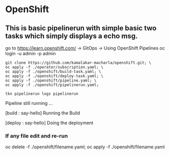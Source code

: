 # OpenShift
## This is basic pipelinerun with simple basic two tasks which simply displays a echo msg.

go to https://learn.openshift.com/   -> GitOps -> Using OpenShift Pipelines
oc login -u admin -p admin

```
git clone https://github.com/kamalakar-macharla/openshift.git; \
oc apply -f ./operator/subscription.yaml; \	
oc apply -f ./openshift/build-task.yaml; \
oc apply -f ./openshift/deploy-task.yaml; \
oc apply -f ./openshift/pipeline.yaml; \
oc apply -f ./openshift/pipelinerun.yaml;

tkn pipelinerun logs pipelinerun
```
Pipeline still running ...

[build : say-hello] Running the Build

[deploy : say-hello] Doing the deployment


### If any file edit and re-run
oc delete -f ./openshift/filename.yaml;
oc apply -f ./openshift/filename.yaml

